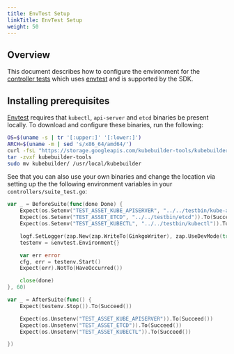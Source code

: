 ```yaml
---
title: EnvTest Setup
linkTitle: EnvTest Setup
weight: 50
---
```


## Overview 

This document describes how to configure the environment for the [controller tests][controller-test] which uses [envtest][envtest] and is supported by the SDK. 

## Installing prerequisites

[Envtest][envtest] requires that `kubectl`, `api-server` and `etcd` binaries be present locally. To download and configure these binaries, run the following:

```sh
OS=$(uname -s | tr '[:upper:]' '[:lower:]')
ARCH=$(uname -m | sed 's/x86_64/amd64/')
curl -fsL "https://storage.googleapis.com/kubebuilder-tools/kubebuilder-tools-1.16.4-${OS}-${ARCH}.tar.gz" -o kubebuilder-tools
tar -zvxf kubebuilder-tools
sudo mv kubebuilder/ /usr/local/kubebuilder
```

See that you can also use your own binaries and change the location via setting up the the following environment variables in your `controllers/suite_test.go`: 

```go 
var _ = BeforeSuite(func(done Done) {
	Expect(os.Setenv("TEST_ASSET_KUBE_APISERVER", "../../testbin/kube-apiserver")).To(Succeed())
	Expect(os.Setenv("TEST_ASSET_ETCD", "../../testbin/etcd")).To(Succeed())
	Expect(os.Setenv("TEST_ASSET_KUBECTL", "../../testbin/kubectl")).To(Succeed())

	logf.SetLogger(zap.New(zap.WriteTo(GinkgoWriter), zap.UseDevMode(true)))
	testenv = &envtest.Environment{}

	var err error
	cfg, err = testenv.Start()
	Expect(err).NotTo(HaveOccurred())

	close(done)
}, 60)

var _ = AfterSuite(func() {
	Expect(testenv.Stop()).To(Succeed())

	Expect(os.Unsetenv("TEST_ASSET_KUBE_APISERVER")).To(Succeed())
	Expect(os.Unsetenv("TEST_ASSET_ETCD")).To(Succeed())
	Expect(os.Unsetenv("TEST_ASSET_KUBECTL")).To(Succeed())

})
```
[envtest]: https://godoc.org/sigs.k8s.io/controller-runtime/pkg/envtest
[controller-test]: https://book.kubebuilder.io/reference/writing-tests.html
[script]: https://raw.githubusercontent.com/kubernetes-sigs/kubebuilder/master/scripts/setup_envtest_bins.sh
